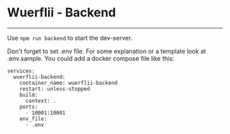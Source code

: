 
# Wuerflii - Backend
___


Use `npm run backend` to start the dev-server.

Don't forget to set .env file. For some explanation or a template look at .env.sample.
You could add a docker compose file like this:

```
services:
  wuerflii-backend:
    container_name: wuerflii-backend
    restart: unless-stopped
    build:
      context: .
    ports:
      - 10001:10001
    env_file:
      - .env
```
